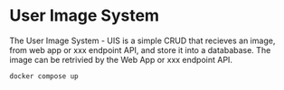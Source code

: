 # User Image System
The User Image System - UIS is a simple CRUD that recieves an image, from web app or xxx endpoint API, and store it into a datababase.
The image can be retrivied by the Web App or xxx endpoint API.

```
docker compose up
```
